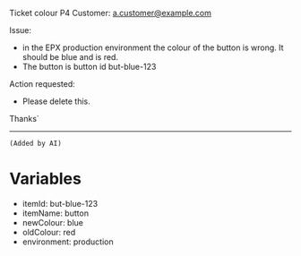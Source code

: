 Ticket colour
P4
Customer: a.customer@example.com

Issue:
* in the EPX production environment the colour of the button is wrong. It should be blue and is red.
* The button is button id but-blue-123

Action requested:
* Please delete this.

Thanks`

---
`(Added by AI)`
# Variables
* itemId: but-blue-123
* itemName: button
* newColour: blue
* oldColour: red
* environment: production
